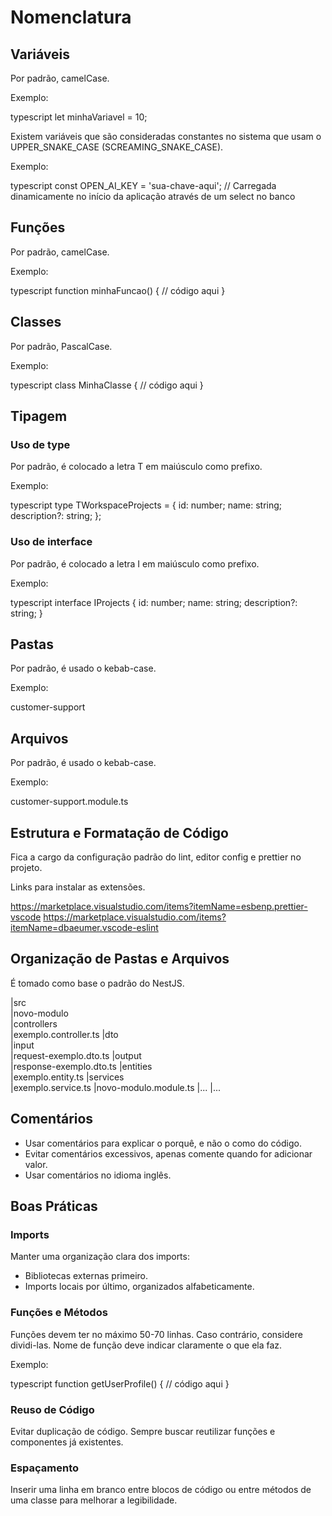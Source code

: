 # Nomenclatura

## Variáveis

Por padrão, camelCase.

Exemplo:

typescript
let minhaVariavel = 10;


Existem variáveis que são consideradas constantes no sistema que usam o UPPER_SNAKE_CASE (SCREAMING_SNAKE_CASE).

Exemplo:

typescript
const OPEN_AI_KEY = 'sua-chave-aqui'; // Carregada dinamicamente no início da aplicação através de um select no banco


## Funções

Por padrão, camelCase.

Exemplo:

typescript
function minhaFuncao() {
    // código aqui
}


## Classes

Por padrão, PascalCase.

Exemplo:

typescript
class MinhaClasse {
    // código aqui
}


## Tipagem

### Uso de type

Por padrão, é colocado a letra T em maiúsculo como prefixo.

Exemplo:

typescript
type TWorkspaceProjects = {
    id: number;
    name: string;
    description?: string;
};


### Uso de interface

Por padrão, é colocado a letra I em maiúsculo como prefixo.

Exemplo:

typescript
interface IProjects {
    id: number;
    name: string;
    description?: string;
}


## Pastas

Por padrão, é usado o kebab-case.

Exemplo:


customer-support


## Arquivos

Por padrão, é usado o kebab-case.

Exemplo:


customer-support.module.ts


## Estrutura e Formatação de Código

Fica a cargo da configuração padrão do lint, editor config e prettier no projeto.

Links para instalar as extensões.

https://marketplace.visualstudio.com/items?itemName=esbenp.prettier-vscode
https://marketplace.visualstudio.com/items?itemName=dbaeumer.vscode-eslint

## Organização de Pastas e Arquivos

É tomado como base o padrão do NestJS.


|src
 \
   |novo-modulo
    \
     |controllers
     \
        |exemplo.controller.ts
     |dto
     \
        |input
        \
         |request-exemplo.dto.ts
        |output
        \
         |response-exemplo.dto.ts
     |entities
     \
        |exemplo.entity.ts
     |services
        \
         |exemplo.service.ts
     |novo-modulo.module.ts
     |...
|...


## Comentários

-   Usar comentários para explicar o porquê, e não o como do código.
-   Evitar comentários excessivos, apenas comente quando for adicionar valor.
-   Usar comentários no idioma inglês.

## Boas Práticas

### Imports

Manter uma organização clara dos imports:

-   Bibliotecas externas primeiro.
-   Imports locais por último, organizados alfabeticamente.

### Funções e Métodos

Funções devem ter no máximo 50-70 linhas. Caso contrário, considere dividi-las.
Nome de função deve indicar claramente o que ela faz.

Exemplo:

typescript
function getUserProfile() {
    // código aqui
}

### Reuso de Código

Evitar duplicação de código. Sempre buscar reutilizar funções e componentes já existentes.

### Espaçamento

Inserir uma linha em branco entre blocos de código ou entre métodos de uma classe para melhorar a legibilidade.